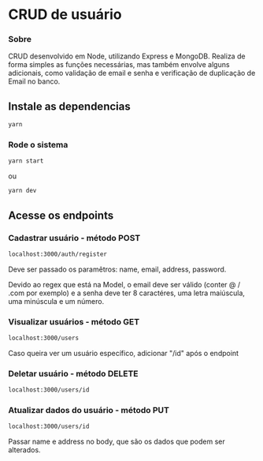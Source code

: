 # CRUD de usuário

### Sobre
CRUD desenvolvido em Node, utilizando Express e MongoDB. Realiza de forma simples as funções necessárias, mas também envolve alguns adicionais, como validação de email e senha e verificação de duplicação de Email no banco.

## Instale as dependencias 

```bash
yarn
```

### Rode o sistema

```bash
yarn start
```

ou


```bash
yarn dev
```

## Acesse os endpoints

### Cadastrar usuário - método POST

```bash
localhost:3000/auth/register
```
Deve ser passado os paramêtros: name, email, address, password.
<p>Devido ao regex que está na Model, o email deve ser válido (conter @ / .com por exemplo) e a senha deve ter 8 caractéres, uma letra maiúscula, uma minúscula e um número.</p>

### Visualizar usuários - método GET

```bash
localhost:3000/users
```

Caso queira ver um usuário específico, adicionar "/id" após o endpoint

### Deletar usuário - método DELETE

```bash
localhost:3000/users/id
```

### Atualizar dados do usuário - método PUT

```bash
localhost:3000/users/id
```

Passar name e address no body, que são os dados que podem ser alterados.
